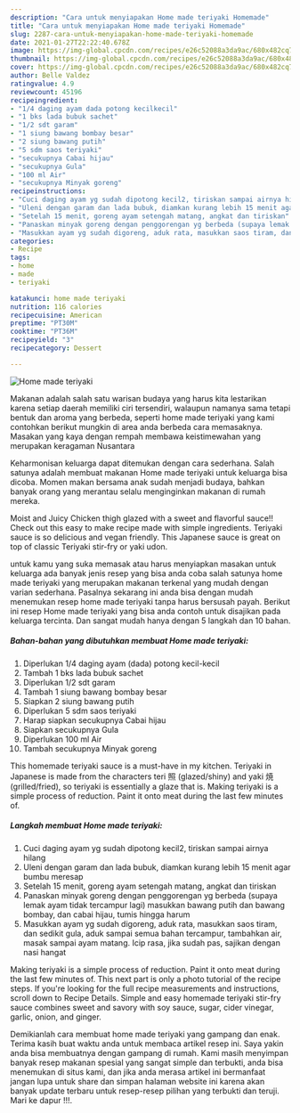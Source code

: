 ```yaml
---
description: "Cara untuk menyiapakan Home made teriyaki Homemade"
title: "Cara untuk menyiapakan Home made teriyaki Homemade"
slug: 2287-cara-untuk-menyiapakan-home-made-teriyaki-homemade
date: 2021-01-27T22:22:40.678Z
image: https://img-global.cpcdn.com/recipes/e26c52088a3da9ac/680x482cq70/home-made-teriyaki-foto-resep-utama.jpg
thumbnail: https://img-global.cpcdn.com/recipes/e26c52088a3da9ac/680x482cq70/home-made-teriyaki-foto-resep-utama.jpg
cover: https://img-global.cpcdn.com/recipes/e26c52088a3da9ac/680x482cq70/home-made-teriyaki-foto-resep-utama.jpg
author: Belle Valdez
ratingvalue: 4.9
reviewcount: 45196
recipeingredient:
- "1/4 daging ayam dada potong kecilkecil"
- "1 bks lada bubuk sachet"
- "1/2 sdt garam"
- "1 siung bawang bombay besar"
- "2 siung bawang putih"
- "5 sdm saos teriyaki"
- "secukupnya Cabai hijau"
- "secukupnya Gula"
- "100 ml Air"
- "secukupnya Minyak goreng"
recipeinstructions:
- "Cuci daging ayam yg sudah dipotong kecil2, tiriskan sampai airnya hilang"
- "Uleni dengan garam dan lada bubuk, diamkan kurang lebih 15 menit agar bumbu meresap"
- "Setelah 15 menit, goreng ayam setengah matang, angkat dan tiriskan"
- "Panaskan minyak goreng dengan penggorengan yg berbeda (supaya lemak ayam tidak tercampur lagi) masukkan bawang putih dan bawang bombay, dan cabai hijau, tumis hingga harum"
- "Masukkan ayam yg sudah digoreng, aduk rata, masukkan saos tiram, dan sedikit gula, aduk sampai semua bahan tercampur, tambahkan air, masak sampai ayam matang. Icip rasa, jika sudah pas, sajikan dengan nasi hangat"
categories:
- Recipe
tags:
- home
- made
- teriyaki

katakunci: home made teriyaki 
nutrition: 116 calories
recipecuisine: American
preptime: "PT30M"
cooktime: "PT36M"
recipeyield: "3"
recipecategory: Dessert

---
```



![Home made teriyaki](https://img-global.cpcdn.com/recipes/e26c52088a3da9ac/680x482cq70/home-made-teriyaki-foto-resep-utama.jpg)

Makanan adalah salah satu warisan budaya yang harus kita lestarikan karena setiap daerah memiliki ciri tersendiri, walaupun namanya sama tetapi bentuk dan aroma yang berbeda, seperti home made teriyaki yang kami contohkan berikut mungkin di area anda berbeda cara memasaknya. Masakan yang kaya dengan rempah membawa keistimewahan yang merupakan keragaman Nusantara

Keharmonisan keluarga dapat ditemukan dengan cara sederhana. Salah satunya adalah membuat makanan Home made teriyaki untuk keluarga bisa dicoba. Momen makan bersama anak sudah menjadi budaya, bahkan banyak orang yang merantau selalu menginginkan makanan di rumah mereka.

Moist and Juicy Chicken thigh glazed with a sweet and flavorful sauce!! Check out this easy to make recipe made with simple ingredients. Teriyaki sauce is so delicious and vegan friendly. This Japanese sauce is great on top of classic Teriyaki stir-fry or yaki udon.

untuk kamu yang suka memasak atau harus menyiapkan masakan untuk keluarga ada banyak jenis resep yang bisa anda coba salah satunya home made teriyaki yang merupakan makanan terkenal yang mudah dengan varian sederhana. Pasalnya sekarang ini anda bisa dengan mudah menemukan resep home made teriyaki tanpa harus bersusah payah.
Berikut ini resep Home made teriyaki yang bisa anda contoh untuk disajikan pada keluarga tercinta. Dan sangat mudah hanya dengan 5 langkah dan 10 bahan.


<!--inarticleads1-->

##### Bahan-bahan yang dibutuhkan membuat Home made teriyaki:

1. Diperlukan 1/4 daging ayam (dada) potong kecil-kecil
1. Tambah 1 bks lada bubuk sachet
1. Diperlukan 1/2 sdt garam
1. Tambah 1 siung bawang bombay besar
1. Siapkan 2 siung bawang putih
1. Diperlukan 5 sdm saos teriyaki
1. Harap siapkan secukupnya Cabai hijau
1. Siapkan secukupnya Gula
1. Diperlukan 100 ml Air
1. Tambah secukupnya Minyak goreng


This homemade teriyaki sauce is a must-have in my kitchen. Teriyaki in Japanese is made from the characters teri 照 (glazed/shiny) and yaki 焼 (grilled/fried), so teriyaki is essentially a glaze that is. Making teriyaki is a simple process of reduction. Paint it onto meat during the last few minutes of. 

<!--inarticleads2-->

##### Langkah membuat  Home made teriyaki:

1. Cuci daging ayam yg sudah dipotong kecil2, tiriskan sampai airnya hilang
1. Uleni dengan garam dan lada bubuk, diamkan kurang lebih 15 menit agar bumbu meresap
1. Setelah 15 menit, goreng ayam setengah matang, angkat dan tiriskan
1. Panaskan minyak goreng dengan penggorengan yg berbeda (supaya lemak ayam tidak tercampur lagi) masukkan bawang putih dan bawang bombay, dan cabai hijau, tumis hingga harum
1. Masukkan ayam yg sudah digoreng, aduk rata, masukkan saos tiram, dan sedikit gula, aduk sampai semua bahan tercampur, tambahkan air, masak sampai ayam matang. Icip rasa, jika sudah pas, sajikan dengan nasi hangat


Making teriyaki is a simple process of reduction. Paint it onto meat during the last few minutes of. This next part is only a photo tutorial of the recipe steps. If you&#39;re looking for the full recipe measurements and instructions, scroll down to Recipe Details. Simple and easy homemade teriyaki stir-fry sauce combines sweet and savory with soy sauce, sugar, cider vinegar, garlic, onion, and ginger. 

Demikianlah cara membuat home made teriyaki yang gampang dan enak. Terima kasih buat waktu anda untuk membaca artikel resep ini. Saya yakin anda bisa membuatnya dengan gampang di rumah. Kami masih menyimpan banyak resep makanan spesial yang sangat simple dan terbukti, anda bisa menemukan di situs kami, dan jika anda merasa artikel ini bermanfaat jangan lupa untuk share dan simpan halaman website ini karena akan banyak update terbaru untuk resep-resep pilihan yang terbukti dan teruji. Mari ke dapur !!!. 
